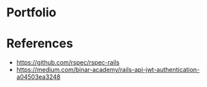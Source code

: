 # Portfolio

# References
- https://github.com/rspec/rspec-rails
- https://medium.com/binar-academy/rails-api-jwt-authentication-a04503ea3248